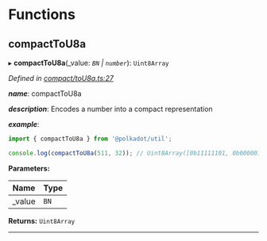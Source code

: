 

# Functions

<a id="compacttou8a"></a>

##  compactToU8a

▸ **compactToU8a**(_value: *`BN` | `number`*): `Uint8Array`

*Defined in [compact/toU8a.ts:27](https://github.com/polkadot-js/common/blob/7919b34/packages/util/src/compact/toU8a.ts#L27)*

*__name__*: compactToU8a

*__description__*: Encodes a number into a compact representation

*__example__*:   

```javascript
import { compactToU8a } from '@polkadot/util';

console.log(compactToU8a(511, 32)); // Uint8Array([0b11111101, 0b00000111])
```

**Parameters:**

| Name | Type |
| ------ | ------ |
| _value | `BN` | `number` |

**Returns:** `Uint8Array`

___

